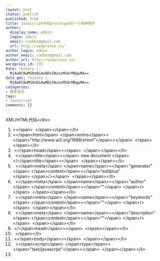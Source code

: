 ```yaml
---
layout: post
status: publish
published: true
title: Javascript中的prototype的一个简单例子
author:
  display_name: admin
  login: admin
  email: combbs@gmail.com
  url: http://seaprince.cn/
author_login: admin
author_email: combbs@gmail.com
author_url: http://seaprince.cn/
wordpress_id: 175
date: !binary |-
  MjAwOC0wMS0xNiAwODo1NzoxMSArMDgwMA==
date_gmt: !binary |-
  MjAwOC0wMS0xNiAwMDo1NzoxMSArMDgwMA==
categories:
- 脚本语言
tags:
- javascript
comments: []
---
```

<div class="codeText">
<div class="codeHead">XML&#47;HTML代码<&#47;div></p>
<ol class="dp-xml" start="1">
<li class="alt"><span><span><!DOCTYPE&nbsp;html&nbsp;PUBLIC&nbsp;"-&#47;&#47;W3C&#47;&#47;DTD&nbsp;XHTML&nbsp;1.0&nbsp;Transitional&#47;&#47;EN"&nbsp;"http:&#47;&#47;www.w3.org&#47;TR&#47;xhtml1&#47;DTD&#47;xhtml1-transitional.dtd"<&#47;span><span class="tag">><&#47;span><span>&nbsp;&nbsp;<&#47;span><&#47;span><&#47;li>
<li class=""><span><span class="tag"><<&#47;span><span class="tag-name">html<&#47;span><span>&nbsp;<&#47;span><span class="attribute">xmlns<&#47;span><span>=<&#47;span><span class="attribute-value">"http:&#47;&#47;www.w3.org&#47;1999&#47;xhtml"<&#47;span><span class="tag">><&#47;span><span>&nbsp;&nbsp;<&#47;span><&#47;span><&#47;li>
<li class="alt"><span>&nbsp;<span class="tag"><<&#47;span><span class="tag-name">head<&#47;span><span class="tag">><&#47;span><span>&nbsp;&nbsp;<&#47;span><&#47;span><&#47;li>
<li class=""><span>&nbsp;&nbsp;<span class="tag"><<&#47;span><span class="tag-name">title<&#47;span><span class="tag">><&#47;span><span>&nbsp;new&nbsp;document&nbsp;<&#47;span><span class="tag"><&#47;<&#47;span><span class="tag-name">title<&#47;span><span class="tag">><&#47;span><span>&nbsp;&nbsp;<&#47;span><&#47;span><&#47;li>
<li class="alt"><span>&nbsp;&nbsp;<span class="tag"><<&#47;span><span class="tag-name">meta<&#47;span><span>&nbsp;<&#47;span><span class="attribute">name<&#47;span><span>=<&#47;span><span class="attribute-value">"generator"<&#47;span><span>&nbsp;<&#47;span><span class="attribute">content<&#47;span><span>=<&#47;span><span class="attribute-value">"editplus"<&#47;span><span>&nbsp;<&#47;span><span class="tag">&#47;><&#47;span><span>&nbsp;&nbsp;<&#47;span><&#47;span><&#47;li>
<li class=""><span>&nbsp;&nbsp;<span class="tag"><<&#47;span><span class="tag-name">meta<&#47;span><span>&nbsp;<&#47;span><span class="attribute">name<&#47;span><span>=<&#47;span><span class="attribute-value">"author"<&#47;span><span>&nbsp;<&#47;span><span class="attribute">content<&#47;span><span>=<&#47;span><span class="attribute-value">""<&#47;span><span>&nbsp;<&#47;span><span class="tag">&#47;><&#47;span><span>&nbsp;&nbsp;<&#47;span><&#47;span><&#47;li>
<li class="alt"><span>&nbsp;&nbsp;<span class="tag"><<&#47;span><span class="tag-name">meta<&#47;span><span>&nbsp;<&#47;span><span class="attribute">name<&#47;span><span>=<&#47;span><span class="attribute-value">"keywords"<&#47;span><span>&nbsp;<&#47;span><span class="attribute">content<&#47;span><span>=<&#47;span><span class="attribute-value">""<&#47;span><span>&nbsp;<&#47;span><span class="tag">&#47;><&#47;span><span>&nbsp;&nbsp;<&#47;span><&#47;span><&#47;li>
<li class=""><span>&nbsp;&nbsp;<span class="tag"><<&#47;span><span class="tag-name">meta<&#47;span><span>&nbsp;<&#47;span><span class="attribute">name<&#47;span><span>=<&#47;span><span class="attribute-value">"description"<&#47;span><span>&nbsp;<&#47;span><span class="attribute">content<&#47;span><span>=<&#47;span><span class="attribute-value">""<&#47;span><span>&nbsp;<&#47;span><span class="tag">&#47;><&#47;span><span>&nbsp;&nbsp;<&#47;span><&#47;span><&#47;li>
<li class="alt"><span>&nbsp;<span class="tag"><&#47;<&#47;span><span class="tag-name">head<&#47;span><span class="tag">><&#47;span><span>&nbsp;&nbsp;<&#47;span><&#47;span><&#47;li>
<li class=""><span>&nbsp;&nbsp;<&#47;span><&#47;li>
<li class="alt"><span>&nbsp;<span class="tag"><<&#47;span><span class="tag-name">body<&#47;span><span class="tag">><&#47;span><span>&nbsp;&nbsp;<&#47;span><&#47;span><&#47;li>
<li class=""><span>&nbsp;&nbsp;<span class="tag"><<&#47;span><span class="tag-name">script<&#47;span><span>&nbsp;<&#47;span><span class="attribute">type<&#47;span><span>=<&#47;span><span class="attribute-value">"text&#47;javascript"<&#47;span><span class="tag">><&#47;span><span>&nbsp;&nbsp;<&#47;span><&#47;span><&#47;li>
<li class="alt"><span>&nbsp;&nbsp;<!--&nbsp;&nbsp;<&#47;span><&#47;li>
<li class=""><span>&nbsp;&nbsp;&nbsp;&nbsp;var&nbsp;<span class="attribute">call<&#47;span><span>&nbsp;=&nbsp;<&#47;span><span class="attribute-value">function<&#47;span><span>&nbsp;()&nbsp;{&nbsp;&nbsp;<&#47;span><&#47;span><&#47;li>
<li class="alt"><span>&nbsp;&nbsp;&nbsp;&nbsp;&nbsp;&nbsp;&nbsp;&nbsp;&#47;&#47;<span class="attribute">this.a<&#47;span><span>&nbsp;=&nbsp;<&#47;span><span class="attribute-value">function<&#47;span><span>&nbsp;(a)&nbsp;{&nbsp;alert(a);&nbsp;};&nbsp;&nbsp;<&#47;span><&#47;span><&#47;li>
<li class=""><span>&nbsp;&nbsp;&nbsp;&nbsp;&nbsp;&nbsp;&nbsp;&nbsp;<span class="attribute">this.num<&#47;span><span>&nbsp;=&nbsp;<&#47;span><span class="attribute-value">134<&#47;span><span>;&nbsp;&nbsp;<&#47;span><&#47;span><&#47;li>
<li class="alt"><span>&nbsp;&nbsp;&nbsp;&nbsp;}&nbsp;&nbsp;<&#47;span><&#47;li>
<li class=""><span>&nbsp;&nbsp;&nbsp;&nbsp;<span class="attribute">call.prototype.a<&#47;span><span>&nbsp;=&nbsp;<&#47;span><span class="attribute-value">function<&#47;span><span>&nbsp;(a)&nbsp;{&nbsp;alert(a);&nbsp;};&nbsp;&nbsp;<&#47;span><&#47;span><&#47;li>
<li class="alt"><span>&nbsp;&nbsp;&nbsp;&nbsp;var&nbsp;<span class="attribute">v<&#47;span><span>&nbsp;=&nbsp;<&#47;span><span class="attribute-value">new<&#47;span><span>&nbsp;call;&nbsp;&nbsp;<&#47;span><&#47;span><&#47;li>
<li class=""><span>&nbsp;&nbsp;&nbsp;&nbsp;v.a(v.num);&nbsp;&nbsp;<&#47;span><&#47;li>
<li class="alt"><span>&nbsp;&nbsp;&#47;&#47;--<span class="tag">><&#47;span><span>&nbsp;&nbsp;<&#47;span><&#47;span><&#47;li>
<li class=""><span>&nbsp;&nbsp;<span class="tag"><&#47;<&#47;span><span class="tag-name">script<&#47;span><span class="tag">><&#47;span><span>&nbsp;&nbsp;<&#47;span><&#47;span><&#47;li>
<li class="alt"><span>&nbsp;<span class="tag"><&#47;<&#47;span><span class="tag-name">body<&#47;span><span class="tag">><&#47;span><span>&nbsp;&nbsp;<&#47;span><&#47;span><&#47;li>
<li class=""><span><span class="tag"><&#47;<&#47;span><span class="tag-name">html<&#47;span><span class="tag">><&#47;span><span>&nbsp;&nbsp;<&#47;span><&#47;span><&#47;li><br />
<&#47;ol><br />
<&#47;div></p>
